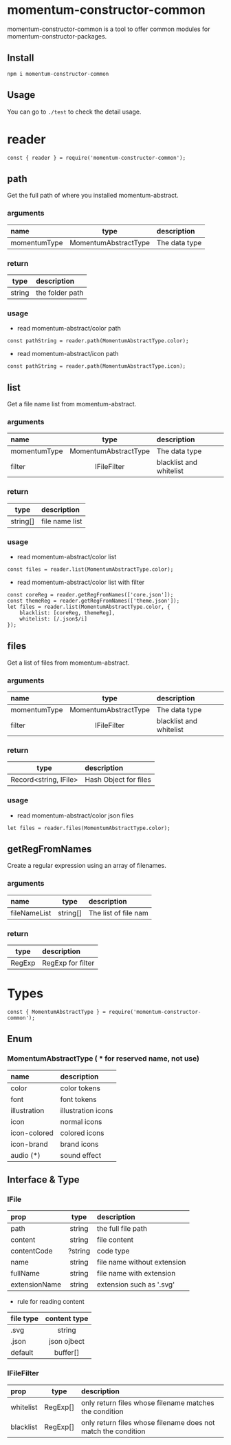 # momentum-constructor-common

momentum-constructor-common is a tool to offer common modules for momentum-constructor-packages.

## Install

```npm i momentum-constructor-common```

## Usage

You can go to ```./test``` to check the detail usage.

# reader

```
const { reader } = require('momentum-constructor-common');
```

## path

Get the full path of where you installed momentum-abstract.

### arguments

|  name        | type                 | description                    |
| :----------- | :------------------: | :----------------------------  |
| momentumType | MomentumAbstractType | The data type                  |

### return

| type                 | description                    |
| :------------------: | :----------------------------  |
| string               | the folder path                |

### usage

+ read momentum-abstract/color path

```
const pathString = reader.path(MomentumAbstractType.color);
```

+ read momentum-abstract/icon path

```
const pathString = reader.path(MomentumAbstractType.icon);
```

## list

Get a file name list from momentum-abstract.

### arguments

|  name        | type                 | description                    |
| :----------- | :------------------: | :----------------------------  |
| momentumType | MomentumAbstractType | The data type                  |
| filter       | IFileFilter          | blacklist and whitelist        |

### return

| type                 | description                    |
| :------------------: | :----------------------------  |
| string[]             | file name list                 |

### usage

+ read momentum-abstract/color list

```
const files = reader.list(MomentumAbstractType.color);
```

+ read momentum-abstract/color list with filter

```
const coreReg = reader.getRegFromNames(['core.json']);
const themeReg = reader.getRegFromNames(['theme.json']);
let files = reader.list(MomentumAbstractType.color, {
    blacklist: [coreReg, themeReg],
    whitelist: [/.json$/i]
});
```

## files

Get a list of files from momentum-abstract.

### arguments

|  name        | type                 | description                    |
| :----------- | :------------------: | :----------------------------  |
| momentumType | MomentumAbstractType | The data type                  |
| filter       | IFileFilter          | blacklist and whitelist        |

### return

| type                 | description                    |
| :------------------: | :----------------------------  |
| Record<string, IFile>| Hash Object for files          |

### usage

+ read momentum-abstract/color json files

```
let files = reader.files(MomentumAbstractType.color);
```

## getRegFromNames

Create a regular expression using an array of filenames.

### arguments

|  name        | type                 | description                    |
| :----------- | :------------------: | :----------------------------  |
| fileNameList | string[]             | The list of file nam           |

### return

| type                 | description                    |
| :------------------: | :----------------------------  |
| RegExp               | RegExp for filter              |

# Types

```
const { MomentumAbstractType } = require('momentum-constructor-common');
```

## Enum

### MomentumAbstractType ( * for reserved name, not use)

|  name        | description                    |
| :----------- | :----------------------------  |
| color        |  color tokens                  |
| font         |  font tokens                   |
| illustration |  illustration icons            |
| icon         |  normal icons                  |
| icon-colored |  colored icons                 |
| icon-brand   |  brand icons                   |
| audio (*)    |  sound effect                  |


## Interface & Type

### IFile

|  prop        | type        | description                    |
| :----------- | :---------: | :----------------------------  |
| path         | string      |  the full file path            |
| content      | string      |  file content                  |
| contentCode  | ?string     |  code type                     |
| name         | string      |  file name without extension   |
| fullName     | string      |  file name with extension      |
| extensionName| string      |  extension such as '.svg'      |

+ rule for reading content

|  file type   | content type  |
| :----------- | :-----------: |
| .svg         | string        |
| .json        | json ojbect   |
| default      | buffer[]      |

### IFileFilter

|  prop        | type         | description        |
| :----------- | :---------:  | :----------------  |
| whitelist    | RegExp[]     | only return files whose filename matches the condition           |
| blacklist    | RegExp[]     | only return files whose filename does not match the condition    |
